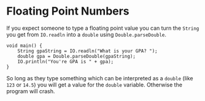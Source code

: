 # Floating Point Numbers

If you expect someone to type a floating point value you can turn the `String`
you get from `IO.readln` into a `double` using `Double.parseDouble`.

```java,no_run
void main() {
    String gpaString = IO.readln("What is your GPA? ");
    double gpa = Double.parseDouble(gpaString);
    IO.println("You're GPA is " + gpa);
}
```

So long as they type something which can be interpreted as a `double` (like `123` or `14.5`) 
you will get a value for the `double` variable. Otherwise the program will crash.